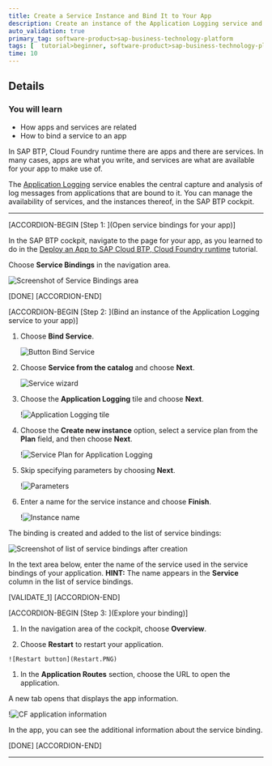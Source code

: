 ```yaml
---
title: Create a Service Instance and Bind It to Your App
description: Create an instance of the Application Logging service and bind it to your app, as a way to explore how services and apps are connected on the SAP BTP, Cloud Foundry runtime.
auto_validation: true
primary_tag: software-product>sap-business-technology-platform
tags: [  tutorial>beginner, software-product>sap-business-technology-platform ]
time: 10
---
```


## Details
### You will learn
- How apps and services are related
- How to bind a service to an app

In SAP BTP, Cloud Foundry runtime there are apps and there are services. In many cases, apps are what you write, and services are what are available for your app to make use of.

The [Application Logging](https://help.sap.com/viewer/ee8e8a203e024bbb8c8c2d03fce527dc/Cloud/en-US/68454d44ad41458788959485a24305e2.html) service enables the central capture and analysis of log messages from applications that are bound to it. You can manage the availability of services, and the instances thereof, in the SAP BTP cockpit.

---

[ACCORDION-BEGIN [Step 1: ](Open service bindings for your app)]

In the SAP BTP cockpit, navigate to the page for your app, as you learned to do in the [Deploy an App to SAP Cloud BTP, Cloud Foundry runtime](cp-cf-dev-02-deploy-app) tutorial.

Choose **Service Bindings** in the navigation area.

![Screenshot of Service Bindings area](Service-bindings.PNG)

[DONE]
[ACCORDION-END]

[ACCORDION-BEGIN [Step 2: ](Bind an instance of the Application Logging service to your app)]

 1. Choose **Bind Service**.

    ![Button Bind Service](Bind-service-button.PNG)

 1. Choose **Service from the catalog** and choose **Next**.

    ![Service wizard ](Service-from-catalog.PNG)

 1. Choose the **Application Logging** tile and choose **Next**.

    !![Application Logging tile](applicationlogging-tile.PNG)

 1. Choose the **Create new instance** option, select a service plan from the **Plan** field, and then choose **Next**.

    !![Service Plan for Application Logging](Service-plan.PNG)

 1. Skip specifying parameters by choosing **Next**.

    !![Parameters](Parameters.PNG)

 1. Enter a name for the service instance and choose **Finish**.

    !![Instance name](Instance-name.PNG)

The binding is created and added to the list of service bindings:

![Screenshot of list of service bindings after creation](Created-instance.PNG)

In the text area below, enter the name of the service used in the service bindings of your application. **HINT:** The name appears in the **Service** column in the list of service bindings.

[VALIDATE_1]
[ACCORDION-END]


[ACCORDION-BEGIN [Step 3: ](Explore your binding)]

 1.  In the navigation area of the cockpit, choose **Overview**.

 1.  Choose **Restart** to restart your application.

    ![Restart button](Restart.PNG)

 1.  In the **Application Routes** section, choose the URL to open the application.

 A new tab opens that displays the app information.

 !![CF application information](CF-app-with-service.PNG)

In the app, you can see the additional information about the service binding.

[DONE]
[ACCORDION-END]

---
